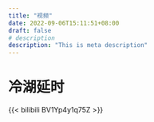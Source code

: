 ```yaml
---
title: "视频"
date: 2022-09-06T15:11:51+08:00
draft: false
# description
description: "This is meta description"
---
```



# 冷湖延时

{{< bilibili BV1Yp4y1q75Z >}}